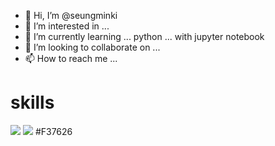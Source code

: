 - 👋 Hi, I’m @seungminki
- 👀 I’m interested in ...
- 🌱 I’m currently learning ... python ... with jupyter notebook
- 💞️ I’m looking to collaborate on ...
- 📫 How to reach me ...

<!---
seungminki/seungminki is a ✨ special ✨ repository because its `README.md` (this file) appears on your GitHub profile.
You can click the Preview link to take a look at your changes.
--->

# skills
<img src="https://img.shields.io/badge/Android-3DDC84?style=flat-square&logo=Android&logoColor=white"/>
<img src="https://img.shields.io/badge/Jupyter-F37626?style=flat-square&logo=Jupyter&logoColor=orange"/>
#F37626
